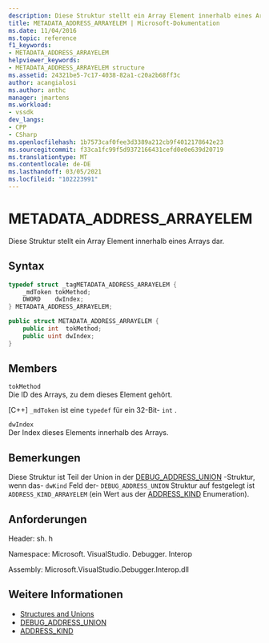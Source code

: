```yaml
---
description: Diese Struktur stellt ein Array Element innerhalb eines Arrays dar.
title: METADATA_ADDRESS_ARRAYELEM | Microsoft-Dokumentation
ms.date: 11/04/2016
ms.topic: reference
f1_keywords:
- METADATA_ADDRESS_ARRAYELEM
helpviewer_keywords:
- METADATA_ADDRESS_ARRAYELEM structure
ms.assetid: 24321be5-7c17-4038-82a1-c20a2b68ff3c
author: acangialosi
ms.author: anthc
manager: jmartens
ms.workload:
- vssdk
dev_langs:
- CPP
- CSharp
ms.openlocfilehash: 1b7573caf0fee3d3389a212cb9f4012178642e23
ms.sourcegitcommit: f33ca1fc99f5d9372166431cefd0e0e639d20719
ms.translationtype: MT
ms.contentlocale: de-DE
ms.lasthandoff: 03/05/2021
ms.locfileid: "102223991"
---
```

# <a name="metadata_address_arrayelem"></a>METADATA_ADDRESS_ARRAYELEM

Diese Struktur stellt ein Array Element innerhalb eines Arrays dar.

## <a name="syntax"></a>Syntax

```cpp
typedef struct _tagMETADATA_ADDRESS_ARRAYELEM {
    _mdToken tokMethod;
    DWORD    dwIndex;
} METADATA_ADDRESS_ARRAYELEM;
```

```csharp
public struct METADATA_ADDRESS_ARRAYELEM {
    public int  tokMethod;
    public uint dwIndex;
}
```

## <a name="members"></a>Members

`tokMethod`\
Die ID des Arrays, zu dem dieses Element gehört.

[C++] `_mdToken` ist eine `typedef` für ein 32-Bit- `int` .

`dwIndex`\
Der Index dieses Elements innerhalb des Arrays.

## <a name="remarks"></a>Bemerkungen
Diese Struktur ist Teil der Union in der [DEBUG_ADDRESS_UNION](../../../extensibility/debugger/reference/debug-address-union.md) -Struktur, wenn das- `dwKind` Feld der- `DEBUG_ADDRESS_UNION` Struktur auf festgelegt ist `ADDRESS_KIND_ARRAYELEM` (ein Wert aus der [ADDRESS_KIND](../../../extensibility/debugger/reference/address-kind.md) Enumeration).

## <a name="requirements"></a>Anforderungen
Header: sh. h

Namespace: Microsoft. VisualStudio. Debugger. Interop

Assembly: Microsoft.VisualStudio.Debugger.Interop.dll

## <a name="see-also"></a>Weitere Informationen

- [Structures and Unions](../../../extensibility/debugger/reference/structures-and-unions.md)
- [DEBUG_ADDRESS_UNION](../../../extensibility/debugger/reference/debug-address-union.md)
- [ADDRESS_KIND](../../../extensibility/debugger/reference/address-kind.md)
